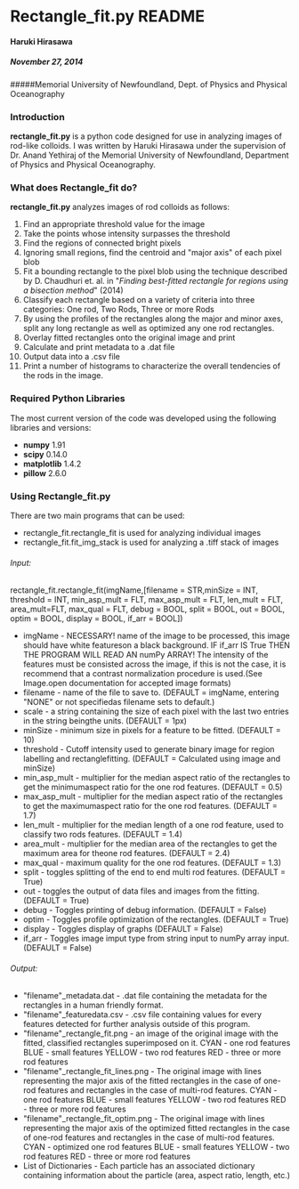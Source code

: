 # Rectangle_fit.py README
#### Haruki Hirasawa 
##### November 27, 2014
#####Memorial University of Newfoundland, Dept. of Physics and Physical Oceanography
### Introduction
**rectangle_fit.py** is a python code designed for use in analyzing images of rod-like colloids. I was written by Haruki Hirasawa under the supervision of Dr. Anand Yethiraj of the Memorial University of Newfoundland, Department of Physics and Physical Oceanography.

### What does Rectangle_fit do?
**rectangle_fit.py** analyzes images of rod colloids as follows:
1. Find an appropriate threshold value for the image
2. Take the points whose intensity surpasses the threshold
3. Find the regions of connected bright pixels
4. Ignoring small regions, find the centroid and "major axis" of each pixel blob
5. Fit a bounding rectangle to the pixel blob using the technique described by D. Chaudhuri et. al. in "_Finding best-fitted rectangle for regions using a bisection method_" (2014)
6. Classify each rectangle based on a variety of criteria into three categories: One rod, Two Rods, Three or more Rods
7. By using the profiles of the rectangles along the major and minor axes, split any long rectangle as well as optimized any one rod rectangles.
8. Overlay fitted rectangles onto the original image and print
9. Calculate and print metadata to a .dat file
10. Output data into a .csv file
11. Print a number of histograms to characterize the overall tendencies of the rods in the image.


### Required Python Libraries
The most current version of the code was developed using the following libraries and versions:

* **numpy**  1.91
* **scipy** 0.14.0
* **matplotlib** 1.4.2
* **pillow** 2.6.0

### Using Rectangle_fit.py
There are two main programs that can be used:
* rectangle_fit.rectangle_fit is used for analyzing individual images
* rectangle_fit.fit_img_stack is used for analyzing a .tiff stack of images

###### Input:
rectangle_fit.rectangle_fit(imgName,[filename = STR,minSize = INT, threshold = INT, min_asp_mult = FLT, max_asp_mult = FLT, len_mult = FLT, area_mult=FLT, max_qual = FLT, debug = BOOL, split = BOOL, out = BOOL, optim = BOOL, display = BOOL, if_arr = BOOL])


* imgName - NECESSARY! name of the image to be processed, this image should have white featureson a black background. IF if_arr IS True THEN THE PROGRAM WILL READ AN numPy ARRAY! The intensity of the features must be consisted across the image, if this is not the case, it is recommend that a contrast normalization procedure is used.(See Image.open documentation for accepted image formats)
*   filename - name of the file to save to. (DEFAULT = imgName, entering "NONE" or not specifiedas filename sets to default.)
*   scale - a string containing the size of each pixel with the last two entries in the string beingthe units. (DEFAULT = 1px)
*   minSize - minimum size in pixels for a feature to be fitted. (DEFAULT = 10)
*   threshold - Cutoff intensity used to generate binary image for region labelling and rectanglefitting. (DEFAULT = Calculated using image and minSize)
*   min_asp_mult - multiplier for the median aspect ratio of the rectangles to get the minimumaspect ratio for the one rod features. (DEFAULT = 0.5)
*   max_asp_mult - multiplier for the median aspect ratio of the rectangles to get the maximumaspect ratio for the one rod features. (DEFAULT = 1.7)
*   len_mult - multiplier for the median length of a one rod feature, used to classify two rods features. (DEFAULT = 1.4)
*   area_mult - multiplier for the median area of the rectangles to get the maximum area for theone rod features. (DEFAULT = 2.4)
*   max_qual - maximum quality for the one rod features. (DEFAULT = 1.3)
*   split - toggles splitting of the end to end multi rod features. (DEFAULT = True)
*   out - toggles the output of data files and images from the fitting. (DEFAULT = True)
*   debug - Toggles printing of debug information. (DEFAULT = False)
*   optim - Toggles profile optimization of the rectangles. (DEFAULT = True)
*   display - Toggles display of graphs (DEFAULT = False)
*   if_arr - Toggles image imput type from string input to numPy array input. (DEFAULT = False)

###### Output:
*   "filename"_metadata.dat  - .dat file containing the metadata for the rectangles in a human friendly format.
*   "filename"_featuredata.csv - .csv file containing values for every features detected for further analysis outside of this program.
*   "filename"_rectangle_fit.png - an image of the original image with the fitted, classified rectangles superimposed on it.
                           CYAN - one rod features
                           BLUE - small features
                           YELLOW - two rod features
                           RED - three or more rod features
*   "filename"_rectangle_fit_lines.png - The original image with lines representing the major axis of the fitted rectangles in the case of one-rod features and rectangles in the case of multi-rod features.
                           CYAN - one rod features
                           BLUE - small features
                           YELLOW - two rod features
                           RED - three or more rod features
*   "filename"_rectangle_fit_optim.png - The original image with lines representing the major axis of the optimized fitted rectangles in the case of one-rod features and rectangles in the case of multi-rod features.
                           CYAN - optimized one rod features
                           BLUE - small features
                           YELLOW - two rod features
                           RED - three or more rod features
*    List of Dictionaries - Each particle has an associated dictionary containing information about the particle (area, aspect ratio, length, etc.)
